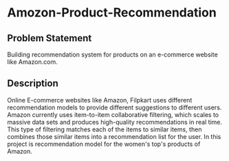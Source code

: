 # Amozon-Product-Recommendation

## Problem Statement
Building recommendation system for products on an e-commerce website like Amazon.com.

## Description

Online E-commerce websites like Amazon, Filpkart uses different recommendation models to provide different suggestions 
to different users. Amazon currently uses item-to-item collaborative filtering, which scales to massive data sets and produces high-quality
recommendations in real time. This type of filtering matches each of the items to similar items, then combines 
those similar items into a recommendation list for the user. In this project is recommendation model for the women's top's products of Amazon.
